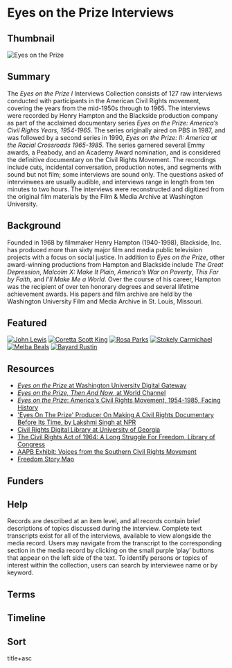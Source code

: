 # Eyes on the Prize Interviews

## Thumbnail

![Eyes on the Prize](https://s3.amazonaws.com/americanarchive.org/special-collections/EyesOnThePrize_Logo.jpg "Eyes on the Prize Interviews")

## Summary

The <em>Eyes on the Prize I</em> Interviews Collection consists of 127 raw interviews conducted with participants in the American Civil Rights movement, covering the years from the mid-1950s through to 1965. The interviews were recorded by Henry Hampton and the Blackside production company as part of the acclaimed documentary series <em>Eyes on the Prize: America’s Civil Rights Years, 1954-1965</em>. The series originally aired on PBS in 1987, and was followed by a second series in 1990, <em>Eyes on the Prize: II: America at the Racial Crossroads 1965-1985</em>. The series garnered several Emmy awards, a Peabody, and an Academy Award nomination, and is considered the definitive documentary on the Civil Rights Movement. The recordings include cuts, incidental conversation, production notes, and segments with sound but not film; some interviews are sound only. The questions asked of interviewees are usually audible, and interviews range in length from ten minutes to two hours. The interviews were reconstructed and digitized from the original film materials by the Film & Media Archive at Washington University.

## Background

Founded in 1968 by filmmaker Henry Hampton (1940-1998), Blackside, Inc. has produced more than sixty major film and media public television projects with a focus on social justice. In addition to <em>Eyes on the Prize</em>, other award-winning productions from Hampton and Blackside include <em>The Great Depression</em>, <em>Malcolm X: Make It Plain</em>, <em>America’s War on Poverty</em>, <em>This Far by Faith</em>, and <em>I’ll Make Me a World</em>. Over the course of his career, Hampton was the recipient of over ten honorary degrees and several lifetime achievement awards. His papers and film archive are held by the Washington University Film and Media Archive in St. Louis, Missouri.

## Featured

[![John Lewis](https://s3.amazonaws.com/americanarchive.org/special-collections/cpb-aacip_151-8k74t6fv60.jpg)](/catalog/cpb-aacip_151-8k74t6fv60)
[![Coretta Scott King](https://s3.amazonaws.com/americanarchive.org/special-collections/cpb-aacip_151-542j679j5g_fixed.jpg)](/catalog/cpb-aacip_151-542j679j5g)
[![Rosa Parks](https://s3.amazonaws.com/americanarchive.org/special-collections/cpb-aacip_151-610vq2sx12.jpg)](/catalog/cpb-aacip_151-610vq2sx12)
[![Stokely Carmichael](https://s3.amazonaws.com/americanarchive.org/special-collections/cpb-aacip_151-7659c6sr1g.jpg)](/catalog/cpb-aacip_151-7659c6sr1g)
[![Melba Beals](https://s3.amazonaws.com/americanarchive.org/special-collections/cpb-aacip_151-z02z31p977_fixed1.jpg)](/catalog/cpb-aacip_151-z02z31p977)
[![Bayard Rustin](https://s3.amazonaws.com/americanarchive.org/special-collections/cpb-aacip_151-rr1pg1jj76.jpg)](/catalog/cpb-aacip_151-rr1pg1jj76)

## Resources

- [*Eyes on the Prize* at Washington University Digital Gateway](http://digital.wustl.edu/eyesontheprize/)
- [*Eyes on the Prize, Then And Now*, at World Channel](https://www.wgbh.org/program/world-channel/eyes-on-the-prize-then-and-now)
- [*Eyes on the Prize*: America's Civil Rights Movement, 1954-1985, Facing History](https://www.facinghistory.org/resource-library/eyes-prize-americas-civil-rights-movement)
- ['Eyes On The Prize' Producer On Making A Civil Rights Documentary Before Its Time, by Lakshmi Singh at NPR](http://www.npr.org/2017/03/12/519925253/eyes-on-the-prize-producer-on-making-a-civil-rights-documentary-before-its-time)
- [Civil Rights Digital Library at University of Georgia](http://crdl.usg.edu/?Welcome)
- [The Civil Rights Act of 1964: A Long Struggle For Freedom, Library of Congress](https://www.loc.gov/exhibits/civil-rights-act/)
- [AAPB Exhibit: Voices from the Southern Civil Rights Movement](http://americanarchive.org/exhibits/civil-rights)
- [Freedom Story Map](https://loc.maps.arcgis.com/apps/Cascade/index.html?appid=4d76cf42caf84b069b0e0235b6996efd)

## Funders

## Help

Records are described at an item level, and all records contain brief descriptions of topics discussed during the interview. Complete text transcripts exist for all of the interviews, available to view alongside the media record. Users may navigate from the transcript to the corresponding section in the media record by clicking on the small purple ‘play’ buttons that appear on the left side of the text. To identify persons or topics of interest within the collection, users can search by interviewee name or by keyword.

## Terms


## Timeline


## Sort

title+asc
